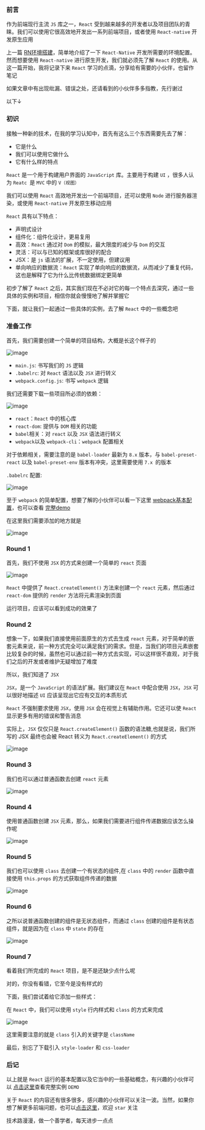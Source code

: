 ### 前言

作为前端现行主流 `JS` 库之一，`React` 受到越来越多的开发者以及项目团队的青睐。我们可以使用它很高效地开发出一系列前端项目，或者使用 `React-native` 开发原生应用

上一篇 [RN环境搭建](https://github.com/Roamen/web-document/issues/16)，简单地介绍了一下 `React-Native` 开发所需要的环境配置。然而想要使用 `React-native` 进行原生开发，我们就必须先了解 `React` 的使用。从这一篇开始，我将记录下来 `React` 学习的点滴，分享给有需要的小伙伴，也留作笔记

如果文章中有出现纰漏、错误之处，还请看到的小伙伴多多指教，先行谢过

以下↓

### 初识

接触一种新的技术，在我的学习认知中，首先有这么三个东西需要先去了解：
- 它是什么
- 我们可以使用它做什么
- 它有什么样的特点

`React` 是一个用于构建用户界面的 `JavaScript` 库。主要用于构建 `UI` ，很多人认为 `Reatc `是 `MVC` 中的 `V（视图）`

我们可以使用 `React` 高效地开发出一个前端项目，还可以使用 `Node` 进行服务器渲染，或使用 `React-native` 开发原生移动应用

`React` 具有以下特点：

- 声明式设计
- 组件化：组件化设计，更易复用
- 高效：`React` 通过对 `Dom` 的模拟，最大限度的减少与 `Dom` 的交互
- 灵活：可以与已知的框架或库很好的配合
- JSX：是 `js` 语法的扩展，不一定使用，但建议用
- 单向响应的数据流：`React` 实现了单向响应的数据流，从而减少了重复代码，这也是解释了它为什么比传统数据绑定更简单

初步了解了 `React` 之后，其实我们现在不必对它的每一个特点去深究，通过一些具体的实例和项目，相信你就会慢慢地了解并掌握它

下面，就让我们一起通过一些具体的实例，去了解 `React` 中的一些概念吧

### 准备工作

首先，我们需要创建一个简单的项目结构，大概是长这个样子的

![image](https://raw.githubusercontent.com/Roamen/react/master/images/c-01.png)

- `main.js`: 书写我们的 `JS` 逻辑
- `.babelrc`: 对 `React` 语法以及 `JSX` 进行转义
- `webpack.config.js`: 书写 `webpack` 逻辑

我们还需要下载一些项目所必须的依赖：

![image](https://raw.githubusercontent.com/Roamen/react/master/images/c-02.png)

- `react`：`React` 中的核心库
- `react-dom`: 提供与 `DOM` 相关的功能
- `babel`相关：对 `react` 以及 `JSX` 语法进行转义
- `webpack`以及 `webpack-cli`：`webpack` 配置相关

对于依赖相关，需要注意的是 `babel-loader` 最新为 `8.x` 版本，与 `babel-preset-react` 以及 `babel-preset-env` 版本有冲突，这里需要使用 `7.x `的版本

`.babelrc` 配置:

![image](https://raw.githubusercontent.com/Roamen/react/master/images/c-03.png)

至于 `webpack` 的简单配置，想要了解的小伙伴可以看一下这里 [webpack基本配置](https://github.com/Roamen/web-document/issues/18)，也可以查看 [完整demo](https://github.com/Roamen/react/tree/master/hello-react)

在这里我们需要添加的地方就是

![image](https://raw.githubusercontent.com/Roamen/react/master/images/c-04.png)

### Round 1

首先，我们不使用 `JSX` 的方式来创建一个简单的 `react` 页面

![image](https://raw.githubusercontent.com/Roamen/react/master/images/c-05.png)

`React` 中提供了 `React.createElement()` 方法来创建一个 `react` 元素，然后通过 `react-dom` 提供的 `render` 方法将元素渲染到页面

运行项目，应该可以看到成功的效果了

### Round 2

想象一下，如果我们直接使用前面原生的方式去生成 `react` 元素，对于简单的嵌套元素来说，前一种方式完全可以满足我们的需求。但是，当我们的项目元素嵌套比较复杂的时候，虽然也可以通过前一种方式去实现，可以这样很不直观，对于我们之后的开发或者维护无疑增加了难度

所以，我们知道了 `JSX`

`JSX`，是一个 `JavaScript` 的语法扩展。我们建议在 `React` 中配合使用 `JSX`，`JSX` 可以很好地描述 `UI` 应该呈现出它应有交互的本质形式

`React` 不强制要求使用 `JSX`，使用 `JSX` 会在视觉上有辅助作用。它还可以使 `React` 显示更多有用的错误和警告消息

实际上，`JSX` 仅仅只是 `React.createElement()` 函数的语法糖,也就是说，我们所写的 JSX 最终也会被 React 转义为 `React.createElement()` 的方式

![image](https://raw.githubusercontent.com/Roamen/react/master/images/c-06.png)

### Round 3

我们也可以通过普通函数去创建 `react` 元素

![image](https://raw.githubusercontent.com/Roamen/react/master/images/c-07.png)

### Round 4

使用普通函数创建 `JSX` 元素，那么，如果我们需要进行组件传递数据应该怎么操作呢

![image](https://raw.githubusercontent.com/Roamen/react/master/images/c-08.png)

### Round 5

我们也可以使用 `class` 去创建一个有状态的组件,在 `class` 中的 `render` 函数中直接使用 `this.props` 的方式获取组件传递的数据

![image](https://raw.githubusercontent.com/Roamen/react/master/images/c-09.png)

### Round 6

之所以说普通函数创建的组件是无状态组件，而通过 `class` 创建的组件是有状态组件，就是因为在 `class` 中 `state` 的存在

![image](https://raw.githubusercontent.com/Roamen/react/master/images/c-10.png)


### Round 7

看着我们所完成的 `React` 项目，是不是还缺少点什么呢

对的，你没有看错，它至今是没有样式的

下面，我们尝试着给它添加一些样式：

在 `React` 中，我们可以使用 `style` 行内样式和 `class` 的方式来完成

![image](https://raw.githubusercontent.com/Roamen/react/master/images/c-11.png)

这里需要注意的就是 `class` 引入的关键字是 `className`

最后，别忘了下载引入 `style-loader` 和 `css-loader`

### 后记

以上就是 `React` 运行的基本配置以及它当中的一些基础概念，有兴趣的小伙伴可以 [点击这里](https://github.com/Roamen/react/tree/master/hello-react)查看完整实例 `DEMO`

关于 `React` 的内容还有很多很多，感兴趣的小伙伴可以关注一波。当然，如果你想了解更多前端问题，也可以[点击这里](https://github.com/Roamen/web-document)，欢迎 `star` 关注

技术路漫漫，做一个善学者，每天进步一点点
